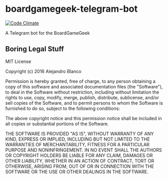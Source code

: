 # boardgamegeek-telegram-bot

[![Code Climate](https://codeclimate.com/github/ablanco/boardgamegeek-telegram-bot/badges/gpa.svg)](https://codeclimate.com/github/ablanco/boardgamegeek-telegram-bot)

A Telegram bot for the BoardGameGeek

## Boring Legal Stuff

MIT License

Copyright (c) 2016 Alejandro Blanco

Permission is hereby granted, free of charge, to any person obtaining a copy
of this software and associated documentation files (the "Software"), to deal
in the Software without restriction, including without limitation the rights
to use, copy, modify, merge, publish, distribute, sublicense, and/or sell
copies of the Software, and to permit persons to whom the Software is
furnished to do so, subject to the following conditions:

The above copyright notice and this permission notice shall be included in all
copies or substantial portions of the Software.

THE SOFTWARE IS PROVIDED "AS IS", WITHOUT WARRANTY OF ANY KIND, EXPRESS OR
IMPLIED, INCLUDING BUT NOT LIMITED TO THE WARRANTIES OF MERCHANTABILITY,
FITNESS FOR A PARTICULAR PURPOSE AND NONINFRINGEMENT. IN NO EVENT SHALL THE
AUTHORS OR COPYRIGHT HOLDERS BE LIABLE FOR ANY CLAIM, DAMAGES OR OTHER
LIABILITY, WHETHER IN AN ACTION OF CONTRACT, TORT OR OTHERWISE, ARISING FROM,
OUT OF OR IN CONNECTION WITH THE SOFTWARE OR THE USE OR OTHER DEALINGS IN THE
SOFTWARE.
